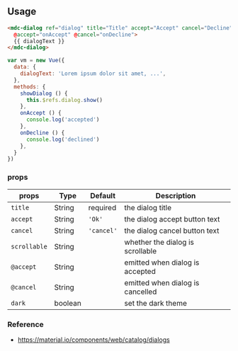 ## Usage

```html
<mdc-dialog ref="dialog" title="Title" accept="Accept" cancel="Decline"
  @accept="onAccept" @cancel="onDecline">
  {{ dialogText }}  
</mdc-dialog>
```

```javascript
var vm = new Vue({
  data: {
    dialogText: 'Lorem ipsum dolor sit amet, ...',
  },
  methods: {
    showDialog () {
      this.$refs.dialog.show()
    },
    onAccept () {
      console.log('accepted')
    },
    onDecline () {
      console.log('declined')
    },
  }
})
```

### props

| props | Type | Default | Description |
|-------|------|---------|-------------|
|`title`|String| required | the dialog title |
|`accept`|String|`'Ok'`| the dialog accept button text   |
|`cancel`| String| `'cancel'`| the dialog cancel button text  |
|`scrollable`| String|| whether the dialog is scrollable |
|`@accept`| String|| emitted when dialog is accepted   |
|`@cancel`| String|| emitted when dialog is cancelled   |
|`dark`| boolean| | set the dark theme |


### Reference
- <https://material.io/components/web/catalog/dialogs>

